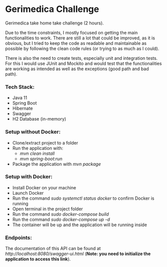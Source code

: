 # Gerimedica Challenge

Gerimedica take home take challenge (2 hours). 

Due to the time constraints, I mostly focused on getting the main functionalities to work. There are still a lot that could be improved, as it is obvious, but I tried to keep the code as readable and maintainable as possible by following the clean code rules (or trying to as much as I could).

There is also the need to create tests, especially unit and integration tests. For this I would use JUnit and Mockito and would test that the functionalities are working as intended as well as the exceptions (good path and bad path).

### Tech Stack:

- Java 11
- Spring Boot
- Hibernate
- Swagger
- H2 Database (in-memory)

### Setup without Docker:

- Clone/extract project to a folder
- Run the application with:
    - _mvn clean install_
    - _mvn spring-boot:run_
- Package the application with _mvn package_


### Setup with Docker:

- Install Docker on your machine
- Launch Docker
- Run the command _sudo systemctl status docker_ to confirm Docker is running
- Open terminal in the project folder
- Run the command _sudo docker-compose build_
- Run the command _sudo docker-compose up -d_
- The container will be up and the application will be running inside


### Endpoints:

The documentation of this API can be found at _http://localhost:8080/swagger-ui.html_ (**Note: you need to initialize the application to access this link**).
